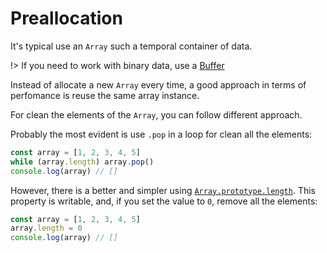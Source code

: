 # Preallocation

It's typical use an `Array` such a temporal container of data.

!> If you need to work with binary data, use a [Buffer](https://www.npmjs.com/package/buffer)

Instead of allocate a new `Array` every time, a good approach in terms of perfomance is reuse the same array instance.

For clean the elements of the `Array`, you can follow different approach.

Probably the most evident is use `.pop` in a loop for clean all the elements:

```js
const array = [1, 2, 3, 4, 5]
while (array.length) array.pop()
console.log(array) // []
```

However, there is a better and simpler using [`Array.prototype.length`](https://developer.mozilla.org/en-US/docs/Web/JavaScript/Reference/Global_Objects/Array/length). This property is writable, and, if you set the value to `0`, remove all the elements:

```js
const array = [1, 2, 3, 4, 5]
array.length = 0
console.log(array) // []
```
